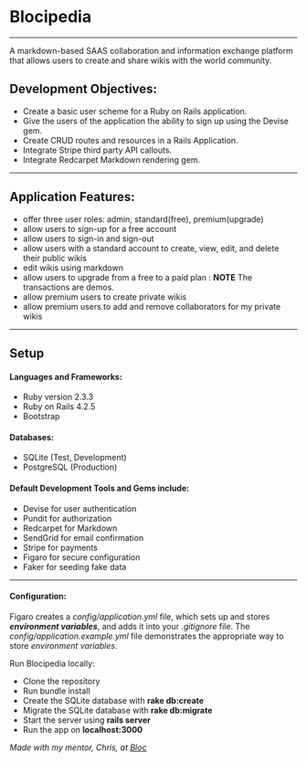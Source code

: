 
# Blocipedia
___
A markdown-based SAAS collaboration and information exchange platform that allows users to create and share wikis with the world community.

## Development Objectives:
* Create a basic user scheme for a Ruby on Rails application.
* Give the users of the application the ability to sign up using the Devise gem.
* Create CRUD routes and resources in a Rails Application.
* Integrate Stripe third party API callouts.
* Integrate Redcarpet Markdown rendering gem.
___
## Application Features:
* offer three user roles: admin, standard(free), premium(upgrade)
* allow users to sign-up for a free account
* allow users to sign-in and sign-out
* allow users with a standard account to create, view, edit, and delete their public wikis
* edit wikis using markdown
* allow users to upgrade from a free to a paid plan : **NOTE** The transactions are demos. 
* allow premium users to create private wikis
* allow premium users to add and remove collaborators for my private wikis

___
## Setup 

#### Languages and Frameworks: 
* Ruby version 2.3.3
* Ruby on Rails 4.2.5 
* Bootstrap



#### Databases: 
* SQLite (Test, Development) 
* PostgreSQL (Production)

#### Default Development Tools and Gems include:

* Devise  for user authentication
* Pundit for authorization
* Redcarpet for Markdown 
* SendGrid for email confirmation
* Stripe for payments
* Figaro for secure configuration
* Faker for seeding fake data
___
#### Configuration:
Figaro creates a _config/application.yml_ file, which sets up and stores  **_environment variables_**, and adds it into your _.gitignore_ file. The _config/application.example.yml_ file demonstrates the appropriate way to store _environment variables_.

Run Blocipedia locally:

* Clone the repository
* Run bundle install
* Create the SQLite database with **rake db:create**
* Migrate the SQLite database with **rake db:migrate**
* Start the server using **rails server**
* Run the app on **localhost:3000**





_Made with my mentor, Chris, at [Bloc](http://bloc.io)_
